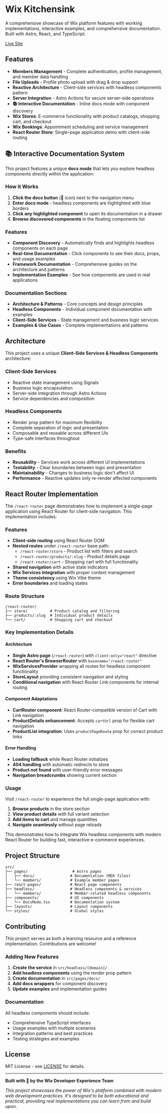 # Wix Kitchensink

A comprehensive showcase of Wix platform features with working implementations, interactive examples, and comprehensive documentation. Built with Astro, React, and TypeScript.

[Live Site](https://pwebsite-55ownftd-netanelg4.wix-host.com/)

## Features

- **Members Management** - Complete authentication, profile management, and member data handling
- **File Uploads** - Profile photo upload with drag & drop support
- **Reactive Architecture** - Client-side services with headless components pattern
- **Server Integration** - Astro Actions for secure server-side operations
- **📚 Interactive Documentation** - Inline docs mode with component discovery
- **Wix Stores**: E-commerce functionality with product catalogs, shopping cart, and checkout
- **Wix Bookings**: Appointment scheduling and service management
- **React Router Store**: Single-page application demo with client-side routing

## 📚 Interactive Documentation System

This project features a unique **docs mode** that lets you explore headless components directly within the application:

### How it Works

1. **Click the docs button** (📄 icon) next to the navigation menu
2. **Enter docs mode** - headless components are highlighted with blue borders
3. **Click any highlighted component** to open its documentation in a drawer
4. **Browse discovered components** in the floating components list

### Features

- **Component Discovery** - Automatically finds and highlights headless components on each page
- **Real-time Documentation** - Click components to see their docs, props, and usage examples
- **Framework Documentation** - Comprehensive guides on the architecture and patterns
- **Implementation Examples** - See how components are used in real applications

### Documentation Sections

- **Architecture & Patterns** - Core concepts and design principles
- **Headless Components** - Individual component documentation with examples
- **Client-Side Services** - State management and business logic services
- **Examples & Use Cases** - Complete implementations and patterns

## Architecture

This project uses a unique **Client-Side Services & Headless Components** architecture:

### Client-Side Services

- Reactive state management using Signals
- Business logic encapsulation
- Server-side integration through Astro Actions
- Service dependencies and composition

### Headless Components

- Render prop pattern for maximum flexibility
- Complete separation of logic and presentation
- Composable and reusable across different UIs
- Type-safe interfaces throughout

### Benefits

- **Reusability** - Services work across different UI implementations
- **Testability** - Clear boundaries between logic and presentation
- **Maintainability** - Changes to business logic don't affect UI
- **Performance** - Reactive updates only re-render affected components

## React Router Implementation

The `/react-router` page demonstrates how to implement a single-page application using React Router for client-side navigation. This implementation includes:

### Features
- **Client-side routing** using React Router DOM
- **Nested routes** under `/react-router` base path:
  - `/react-router/store` - Product list with filters and search
  - `/react-router/products/:slug` - Product details page
  - `/react-router/cart` - Shopping cart with full functionality
- **Shared navigation** with active state indicators
- **Wix Services integration** with proper context management
- **Theme consistency** using Wix Vibe theme
- **Error boundaries** and loading states

### Route Structure
```
/react-router/
├── store/          # Product catalog and filtering
├── products/:slug  # Individual product details  
└── cart/           # Shopping cart and checkout
```

### Key Implementation Details

#### **Architecture**
- **Single Astro page** (`/react-router`) with `client:only="react"` directive
- **React Router's BrowserRouter** with `basename="/react-router"`
- **WixServicesProvider** wrapping all routes for headless component functionality
- **StoreLayout** providing consistent navigation and styling
- **Conditional navigation** with React Router Link components for internal routing

#### **Component Adaptations**
- **CartRouter component**: React Router-compatible version of Cart with Link navigation
- **ProductDetails enhancement**: Accepts `cartUrl` prop for flexible cart navigation
- **ProductList integration**: Uses `productPageRoute` prop for correct product links

#### **Error Handling**
- **Loading fallback** while React Router initializes
- **404 handling** with automatic redirects to store
- **Product not found** with user-friendly error messages
- **Navigation breadcrumbs** showing current section

### Usage

Visit `/react-router` to experience the full single-page application with:
1. **Browse products** in the store section
2. **View product details** with full variant selection
3. **Add items to cart** and manage quantities
4. **Navigate seamlessly** without page reloads

This demonstrates how to integrate Wix headless components with modern React Router for building fast, interactive e-commerce experiences.

## Project Structure

```
src/
├── pages/                    # Astro pages
│   ├── docs/                # Documentation (MDX files)
│   └── members/             # Example member pages
├── react-pages/             # React page components
├── headless/                # Headless components & services
│   └── members/             # Member-related headless components
├── components/              # UI components
│   └── DocsMode.tsx         # Documentation system
├── layouts/                 # Layout components
└── styles/                  # Global styles
```

## Contributing

This project serves as both a learning resource and a reference implementation. Contributions are welcome!

### Adding New Features

1. **Create the service** in `src/headless/[domain]/`
2. **Add headless components** using the render prop pattern
3. **Create documentation** in `src/pages/docs/`
4. **Add docs wrappers** for component discovery
5. **Update examples** and implementation guides

### Documentation

All headless components should include:

- Comprehensive TypeScript interfaces
- Usage examples with multiple scenarios
- Integration patterns and best practices
- Testing strategies and examples

## License

MIT License - see [LICENSE](LICENSE) for details.

---

**Built with 💜 by the Wix Developer Experience Team**

_This project showcases the power of Wix's platform combined with modern web development practices. It's designed to be both educational and practical, providing real implementations you can learn from and build upon._
